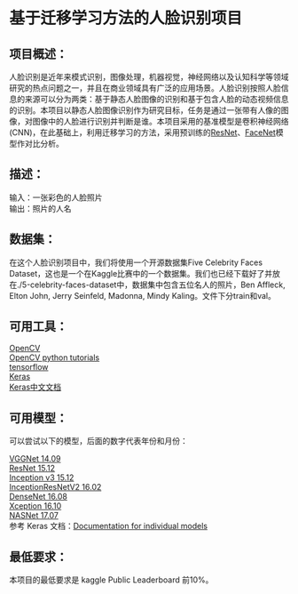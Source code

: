 基于迁移学习方法的人脸识别项目
===
项目概述：
-----
人脸识别是近年来模式识别，图像处理，机器视觉，神经网络以及认知科学等领域研究的热点问题之一，并且在商业领域具有广泛的应用场景。人脸识别按照人脸信息的来源可以分为两类：基于静态人脸图像的识别和基于包含人脸的动态视频信息的识别。本项目以静态人脸图像识别作为研究目标，任务是通过一张带有人像的图像，对图像中的人脸进行识别并判断是谁。本项目采用的基准模型是卷积神经网络(CNN)，在此基础上，利用迁移学习的方法，采用预训练的[ResNet](https://arxiv.org/abs/1512.03385)、[FaceNet](https://arxiv.org/abs/1503.03832)模型作对比分析。

描述：
------
输入：一张彩色的人脸照片<br>
输出：照片的人名

数据集：
------
在这个人脸识别项目中，我们将使用一个开源数据集Five Celebrity Faces Dataset，这也是一个在Kaggle比赛中的一个数据集。我们也已经下载好了并放在./5-celebrity-faces-dataset中，数据集中包含五位名人的照片，Ben Affleck, Elton John, Jerry Seinfeld, Madonna, Mindy Kaling。文件下分train和val。

可用工具：
------
[OpenCV](https://github.com/opencv/opencv)<br>
[OpenCV python tutorials](https://docs.opencv.org/3.1.0/d6/d00/tutorial_py_root.html)<br>
[tensorflow](https://github.com/tensorflow/tensorflow)<br>
[Keras](https://github.com/keras-team/keras)<br>
[Keras中文文档](https://keras.io/zh/) 

可用模型：
------
可以尝试以下的模型，后面的数字代表年份和月份：

[VGGNet 14.09](https://arxiv.org/abs/1409.1556)<br>
[ResNet 15.12](https://arxiv.org/abs/1512.03385)<br>
[Inception v3 15.12](https://arxiv.org/abs/1512.00567)<br>
[InceptionResNetV2 16.02](https://arxiv.org/abs/1602.07261)<br>
[DenseNet 16.08](https://arxiv.org/abs/1608.06993)<br>
[Xception 16.10](https://arxiv.org/abs/1610.02357)<br>
[NASNet 17.07](https://arxiv.org/abs/1707.07012)<br>
参考 Keras 文档：[Documentation for individual models](https://keras.io/applications/#documentation-for-individual-models)

最低要求：
--------
本项目的最低要求是 kaggle Public Leaderboard 前10%。

